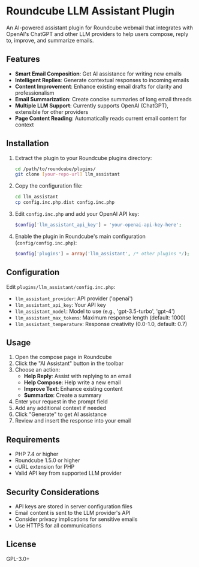 # Roundcube LLM Assistant Plugin

An AI-powered assistant plugin for Roundcube webmail that integrates with OpenAI's ChatGPT and other LLM providers to help users compose, reply to, improve, and summarize emails.

## Features

- **Smart Email Composition**: Get AI assistance for writing new emails
- **Intelligent Replies**: Generate contextual responses to incoming emails
- **Content Improvement**: Enhance existing email drafts for clarity and professionalism
- **Email Summarization**: Create concise summaries of long email threads
- **Multiple LLM Support**: Currently supports OpenAI (ChatGPT), extensible for other providers
- **Page Content Reading**: Automatically reads current email content for context

## Installation

1. Extract the plugin to your Roundcube plugins directory:
   ```bash
   cd /path/to/roundcube/plugins/
   git clone [your-repo-url] llm_assistant
   ```

2. Copy the configuration file:
   ```bash
   cd llm_assistant
   cp config.inc.php.dist config.inc.php
   ```

3. Edit `config.inc.php` and add your OpenAI API key:
   ```php
   $config['llm_assistant_api_key'] = 'your-openai-api-key-here';
   ```

4. Enable the plugin in Roundcube's main configuration (`config/config.inc.php`):
   ```php
   $config['plugins'] = array('llm_assistant', /* other plugins */);
   ```

## Configuration

Edit `plugins/llm_assistant/config.inc.php`:

- `llm_assistant_provider`: API provider ('openai')
- `llm_assistant_api_key`: Your API key
- `llm_assistant_model`: Model to use (e.g., 'gpt-3.5-turbo', 'gpt-4')
- `llm_assistant_max_tokens`: Maximum response length (default: 1000)
- `llm_assistant_temperature`: Response creativity (0.0-1.0, default: 0.7)

## Usage

1. Open the compose page in Roundcube
2. Click the "AI Assistant" button in the toolbar
3. Choose an action:
   - **Help Reply**: Assist with replying to an email
   - **Help Compose**: Help write a new email
   - **Improve Text**: Enhance existing content
   - **Summarize**: Create a summary
4. Enter your request in the prompt field
5. Add any additional context if needed
6. Click "Generate" to get AI assistance
7. Review and insert the response into your email

## Requirements

- PHP 7.4 or higher
- Roundcube 1.5.0 or higher
- cURL extension for PHP
- Valid API key from supported LLM provider

## Security Considerations

- API keys are stored in server configuration files
- Email content is sent to the LLM provider's API
- Consider privacy implications for sensitive emails
- Use HTTPS for all communications

## License

GPL-3.0+